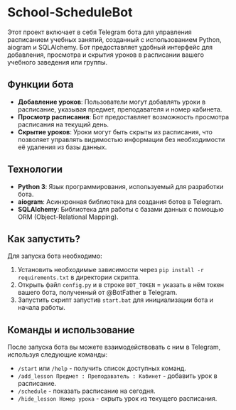 # School-ScheduleBot

Этот проект включает в себя Telegram бота для управления расписанием учебных занятий, созданный с использованием Python, aiogram и SQLAlchemy. Бот предоставляет удобный интерфейс для добавления, просмотра и скрытия уроков в расписании вашего учебного заведения или группы.

## Функции бота

- **Добавление уроков**: Пользователи могут добавлять уроки в расписание, указывая предмет, преподавателя и номер кабинета.
- **Просмотр расписания**: Бот предоставляет возможность просмотра расписания на текущий день.
- **Скрытие уроков**: Уроки могут быть скрыты из расписания, что позволяет управлять видимостью информации без необходимости её удаления из базы данных.

## Технологии

- **Python 3**: Язык программирования, используемый для разработки бота.
- **aiogram**: Асинхронная библиотека для создания ботов в Telegram.
- **SQLAlchemy**: Библиотека для работы с базами данных с помощью ORM (Object-Relational Mapping).

## Как запустить?

Для запуска бота необходимо:

1. Установить необходимые зависимости через `pip install -r requirements.txt` в директории скрипта.
2. Открыть файл `config.py` и в строке `BOT_TOKEN` = указать в нём токен вашего бота, полученный от @BotFather в Telegram.
3. Запустить скрипт запустив `start.bat` для инициализации бота и начала работы.

## Команды и использование

После запуска бота вы можете взаимодействовать с ним в Telegram, используя следующие команды:

- `/start` или `/help` - получить список доступных команд.
- `/add_lesson Предмет : Преподаватель : Кабинет` - добавить урок в расписание.
- `/schedule` - показать расписание на сегодня.
- `/hide_lesson Номер урока` - скрыть урок из текущего расписания.


